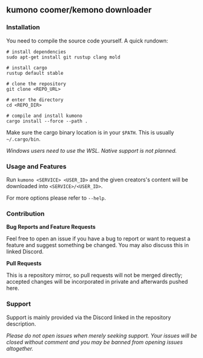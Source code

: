 ## kumono coomer/kemono downloader

### Installation

You need to compile the source code yourself. A quick rundown:

```fish
# install dependencies
sudo apt-get install git rustup clang mold

# install cargo
rustup default stable

# clone the repository
git clone <REPO_URL>

# enter the directory
cd <REPO_DIR>

# compile and install kumono
cargo install --force --path .
```

Make sure the cargo binary location is in your `$PATH`. This is usually `~/.cargo/bin`.

*Windows users need to use the WSL. Native support is not planned.*

### Usage and Features

Run `kumono <SERVICE> <USER_ID>` and the given creators's content will be downloaded into `<SERVICE>/<USER_ID>`.

For more options please refer to `--help`.

### Contribution

**Bug Reports and Feature Requests**

Feel free to open an issue if you have a bug to report or want to request a feature and suggest something be changed. You may also discuss this in linked Discord.

**Pull Requests**

This is a repository mirror, so pull requests will not be merged directly; accepted changes will be incorporated in private and afterwards pushed here.

### Support

Support is mainly provided via the Discord linked in the repository description.

*Please do not open issues when merely seeking support. Your issues will be closed without comment and you may be banned from opening issues altogether.*